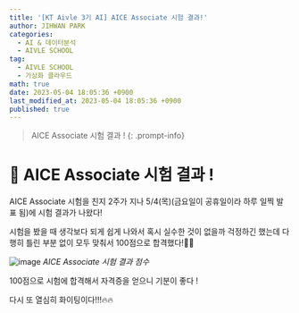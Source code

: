 ```yaml
---
title: '[KT Aivle 3기 AI] AICE Associate 시험 결과!'
author: JIHWAN PARK
categories:
  - AI & 데이터분석
  - AIVLE SCHOOL
tag:
  - AIVLE SCHOOL
  - 가상화 클라우드
math: true
date: 2023-05-04 18:05:36 +0900
last_modified_at: 2023-05-04 18:05:36 +0900
published: true
---
```

> AICE Associate 시험 결과 !
{: .prompt-info}

# 🌟 AICE Associate 시험 결과 !

AICE Associate 시험을 친지 2주가 지나 5/4(목)(금요일이 공휴일이라 하루 일찍 발표 됨)에 시험 결과가 나왔다!

시험을 봤을 때 생각보다 되게 쉽게 나와서 혹시 실수한 것이 없을까 걱정하긴 했는데 다행히 틀린 부분 없이 모두 맞춰서 100점으로 합격했다!👏👏

![image](https://user-images.githubusercontent.com/76936390/236158560-90b2f447-6186-48a9-8ddc-73ac6f045fa8.png)
_AICE Associate 시험 결과 점수_

100점으로 시험에 합격해서 자격증을 얻으니 기분이 좋다 !

다시 또 열심히 화이팅이다!!!🔥🔥

